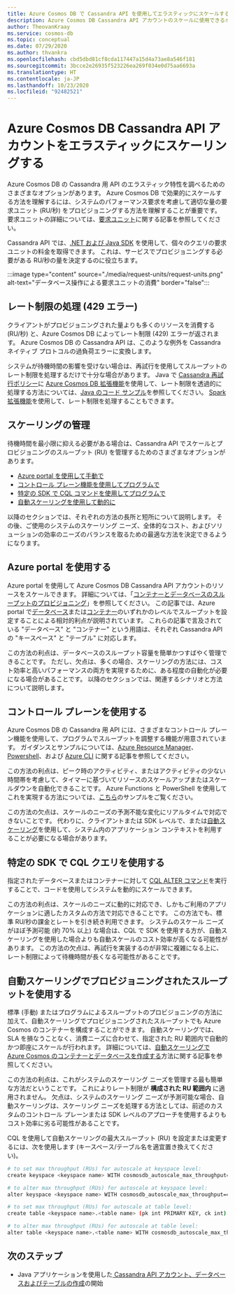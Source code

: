 ```yaml
---
title: Azure Cosmos DB で Cassandra API を使用してエラスティックにスケールする
description: Azure Cosmos DB Cassandra API アカウントのスケールに使用できるオプションと、それらの長所と短所について説明します
author: TheovanKraay
ms.service: cosmos-db
ms.topic: conceptual
ms.date: 07/29/2020
ms.author: thvankra
ms.openlocfilehash: cbd5dbd81cf8cda117447a15d4a73ae8a546f181
ms.sourcegitcommit: 3bcce2e26935f523226ea269f034e0d75aa6693a
ms.translationtype: HT
ms.contentlocale: ja-JP
ms.lasthandoff: 10/23/2020
ms.locfileid: "92482521"
---
```

# <a name="elastically-scale-an-azure-cosmos-db-cassandra-api-account"></a>Azure Cosmos DB Cassandra API アカウントをエラスティックにスケーリングする

Azure Cosmos DB の Cassandra 用 API のエラスティック特性を調べるためのさまざまなオプションがあります。 Azure Cosmos DB で効果的にスケールする方法を理解するには、システムのパフォーマンス要求を考慮して適切な量の要求ユニット (RU/秒) をプロビジョニングする方法を理解することが重要です。 要求ユニットの詳細については、[要求ユニット](request-units.md)に関する記事を参照してください。 

Cassandra API では、[.NET および Java SDK](./find-request-unit-charge-cassandra.md) を使用して、個々のクエリの要求ユニットの料金を取得できます。 これは、サービスでプロビジョニングする必要がある RU/秒の量を決定するのに役立ちます。

:::image type="content" source="./media/request-units/request-units.png" alt-text="データベース操作による要求ユニットの消費" border="false":::

## <a name="handling-rate-limiting-429-errors"></a>レート制限の処理 (429 エラー)

クライアントがプロビジョニングされた量よりも多くのリソースを消費する (RU/秒) と、Azure Cosmos DB によってレート制限 (429) エラーが返されます。 Azure Cosmos DB の Cassandra API は、このような例外を Cassandra ネイティブ プロトコルの過負荷エラーに変換します。 

システムが待機時間の影響を受けない場合は、再試行を使用してスループットのレート制限を処理するだけで十分な場合があります。 Java で [Cassandra 再試行ポリシー](https://docs.datastax.com/en/developer/java-driver/4.4/manual/core/retries/)に [Azure Cosmos DB 拡張機能](https://github.com/Azure/azure-cosmos-cassandra-extensions)を使用して、レート制限を透過的に処理する方法については、[Java のコード サンプル](https://github.com/Azure-Samples/azure-cosmos-cassandra-java-retry-sample)を参照してください。 [Spark 拡張機能](https://mvnrepository.com/artifact/com.microsoft.azure.cosmosdb/azure-cosmos-cassandra-spark-helper)を使用して、レート制限を処理することもできます。

## <a name="manage-scaling"></a>スケーリングの管理

待機時間を最小限に抑える必要がある場合は、Cassandra API でスケールとプロビジョニングのスループット (RU) を管理するためのさまざまなオプションがあります。

* [Azure portal を使用して手動で](#use-azure-portal)
* [コントロール プレーン機能を使用してプログラムで](#use-control-plane)
* [特定の SDK で CQL コマンドを使用してプログラムで](#use-cql-queries)
* [自動スケーリングを使用して動的に](#use-autoscale)

以降のセクションでは、それぞれの方法の長所と短所について説明します。 その後、ご使用のシステムのスケーリング ニーズ、全体的なコスト、およびソリューションの効率のニーズのバランスを取るための最適な方法を決定できるようになります。

## <a name="use-the-azure-portal"></a><a id="use-azure-portal"></a>Azure portal を使用する

Azure portal を使用して Azure Cosmos DB Cassandra API アカウントのリソースをスケールできます。 詳細については、「[コンテナーとデータベースのスループットのプロビジョニング](set-throughput.md)」を参照してください。 この記事では、Azure portal で[データベース](set-throughput.md#set-throughput-on-a-database)または[コンテナー](set-throughput.md#set-throughput-on-a-container)のいずれかのレベルでスループットを設定することによる相対的利点が説明されています。 これらの記事で言及されている "データベース" と "コンテナー" という用語は、それぞれ Cassandra API の "キースペース" と "テーブル" に対応します。

この方法の利点は、データベースのスループット容量を簡単かつすばやく管理できることです。 ただし、欠点は、多くの場合、スケーリングの方法には、コスト効率と高いパフォーマンスの両方を実現するために、ある程度の自動化が必要になる場合があることです。 以降のセクションでは、関連するシナリオと方法について説明します。

## <a name="use-the-control-plane"></a><a id="use-control-plane"></a>コントロール プレーンを使用する

Azure Cosmos DB の Cassandra 用 API には、さまざまなコントロール プレーン機能を使用して、プログラムでスループットを調整する機能が用意されています。 ガイダンスとサンプルについては、[Azure Resource Manager](./templates-samples-cassandra.md)、[Powershell](powershell-samples.md)、および [Azure CLI](cli-samples.md) に関する記事を参照してください。

この方法の利点は、ピーク時のアクティビティ、またはアクティビティの少ない時間帯を考慮して、タイマーに基づいてリソースのスケールアップまたはスケールダウンを自動化できることです。 Azure Functions と PowerShell を使用してこれを実現する方法については、[こちら](https://github.com/Azure-Samples/azure-cosmos-throughput-scheduler)のサンプルをご覧ください。

この方法の欠点は、スケールのニーズの予測不能な変化にリアルタイムで対応できないことです。 代わりに、クライアントまたは SDK レベルで、または[自動スケーリング](provision-throughput-autoscale.md)を使用して、システム内のアプリケーション コンテキストを利用することが必要になる場合があります。

## <a name="use-cql-queries-with-a-specific-sdk"></a><a id="use-cql-queries"></a>特定の SDK で CQL クエリを使用する

指定されたデータベースまたはコンテナーに対して [CQL ALTER コマンド](cassandra-support.md#keyspace-and-table-options)を実行することで、コードを使用してシステムを動的にスケールできます。

この方法の利点は、スケールのニーズに動的に対応でき、しかもご利用のアプリケーションに適したカスタムの方法で対応できることです。 この方法でも、標準 RU/秒の課金とレートを引き続き利用できます。 システムのスケール ニーズがほぼ予測可能 (約 70% 以上) な場合は、CQL で SDK を使用する方が、自動スケーリングを使用した場合よりも自動スケールのコスト効率が高くなる可能性があります。 この方法の欠点は、再試行を実装するのが非常に複雑になる上に、レート制限によって待機時間が長くなる可能性があることです。

## <a name="use-autoscale-provisioned-throughput"></a><a id="use-autoscale"></a>自動スケーリングでプロビジョニングされたスループットを使用する

標準 (手動) またはプログラムによるスループットのプロビジョニングの方法に加えて、自動スケーリングでプロビジョニングされたスループットでも Azure Cosmos のコンテナーを構成することができます。 自動スケーリングでは、SLA を損なうことなく、消費ニーズに合わせて、指定された RU 範囲内で自動的かつ即座にスケールが行われます。 詳細については、[自動スケーリングで Azure Cosmos のコンテナーとデータベースを作成する](provision-throughput-autoscale.md)方法に関する記事を参照してください。

この方法の利点は、これがシステムのスケーリング ニーズを管理する最も簡単な方法だということです。 これによりレート制限が **構成された RU 範囲内** に適用されません。 欠点は、システムのスケーリング ニーズが予測可能な場合、自動スケーリングは、スケーリング ニーズを処理する方法としては、前述のカスタムのコントロール プレーンまたは SDK レベルのアプローチを使用するよりもコスト効率に劣る可能性があることです。

CQL を使用して自動スケーリングの最大スループット (RU) を設定または変更するには、次を使用します (キースペース/テーブル名を適宜置き換えてください)。

```Bash
# to set max throughput (RUs) for autoscale at keyspace level:
create keyspace <keyspace name> WITH cosmosdb_autoscale_max_throughput=5000;

# to alter max throughput (RUs) for autoscale at keyspace level:
alter keyspace <keyspace name> WITH cosmosdb_autoscale_max_throughput=4000;

# to set max throughput (RUs) for autoscale at table level:
create table <keyspace name>.<table name> (pk int PRIMARY KEY, ck int) WITH cosmosdb_autoscale_max_throughput=5000;

# to alter max throughput (RUs) for autoscale at table level:
alter table <keyspace name>.<table name> WITH cosmosdb_autoscale_max_throughput=4000;
```

## <a name="next-steps"></a>次のステップ

- Java アプリケーションを使用した[ Cassandra API アカウント、データベースおよびテーブルの作成](create-cassandra-api-account-java.md)の開始